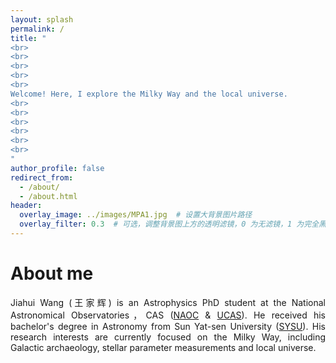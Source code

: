 ```yaml
---
layout: splash
permalink: /
title: "
<br>
<br>
<br>
<br>
<br>
Welcome! Here, I explore the Milky Way and the local universe.
<br>
<br>
<br>
<br>
<br>
<br>
"
author_profile: false
redirect_from: 
  - /about/
  - /about.html
header:
  overlay_image: ../images/MPA1.jpg  # 设置大背景图片路径
  overlay_filter: 0.3  # 可选，调整背景图上方的透明滤镜，0 为无滤镜，1 为完全黑色
---
```

About me
======

<p style="text-align: justify;">
Jiahui Wang (王家辉) is an Astrophysics PhD student at the National Astronomical Observatories，CAS (<a href="https://nao.cas.cn/">NAOC</a> & <a href="https://www.ucas.ac.cn/">UCAS</a>). He received his bachelor's degree in Astronomy from Sun Yat-sen University (<a href="https://spa.sysu.edu.cn/">SYSU</a>). His research interests are currently focused on the Milky Way, including Galactic archaeology, stellar parameter measurements and local universe. 
</p>
